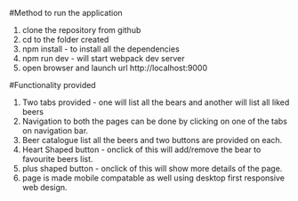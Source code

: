#Method to run the application
1. clone the repository from github
2. cd to the folder created
3. npm install  - to install all the dependencies
4. npm run dev - will start webpack dev server
5. open browser and launch url http://localhost:9000


#Functionality provided
1. Two tabs provided - one will list all the bears and another will list all liked beers
2. Navigation to both the pages can be done by clicking on one of the tabs on navigation bar.
3. Beer catalogue list all the beers and two buttons are provided on each.
4. Heart Shaped button - onclick of this will add/remove the bear to favourite beers list.
5. plus shaped button - onclick of this will show more details of the page.
6. page is made mobile compatable as well using desktop first responsive web design.
